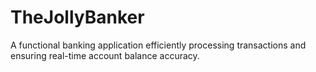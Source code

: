 # TheJollyBanker
A functional banking application efficiently processing transactions and ensuring real-time account balance accuracy.

